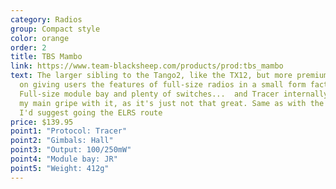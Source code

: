 ```yaml
---
category: Radios
group: Compact style
color: orange
order: 2
title: TBS Mambo
link: https://www.team-blacksheep.com/products/prod:tbs_mambo
text: The larger sibling to the Tango2, like the TX12, but more premium. Focused
  on giving users the features of full-size radios in a small form factor.
  Full-size module bay and plenty of switches...  and Tracer internally. That's
  my main gripe with it, as it's just not that great. Same as with the Tango,
  I'd suggest going the ELRS route
price: $139.95
point1: "Protocol: Tracer"
point2: "Gimbals: Hall"
point3: "Output: 100/250mW"
point4: "Module bay: JR"
point5: "Weight: 412g"
---
```

